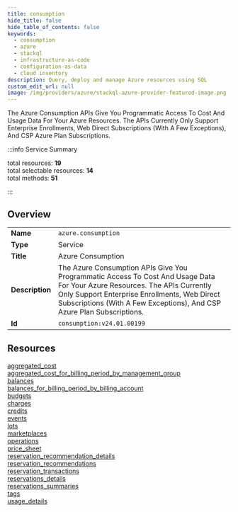 ```yaml
---
title: consumption
hide_title: false
hide_table_of_contents: false
keywords:
  - consumption
  - azure
  - stackql
  - infrastructure-as-code
  - configuration-as-data
  - cloud inventory
description: Query, deploy and manage Azure resources using SQL
custom_edit_url: null
image: /img/providers/azure/stackql-azure-provider-featured-image.png
---
```

The Azure Consumption APIs Give You Programmatic Access To Cost And Usage Data For Your Azure Resources. The APIs Currently Only Support Enterprise Enrollments, Web Direct Subscriptions (With A Few Exceptions), And CSP Azure Plan Subscriptions.  
    
:::info Service Summary

<div class="row">
<div class="providerDocColumn">
<span>total resources:&nbsp;<b>19</b></span><br />
<span>total selectable resources:&nbsp;<b>14</b></span><br />
<span>total methods:&nbsp;<b>51</b></span><br />
</div>
</div>

:::

## Overview
<table><tbody>
<tr><td><b>Name</b></td><td><code>azure.consumption</code></td></tr>
<tr><td><b>Type</b></td><td>Service</td></tr>
<tr><td><b>Title</b></td><td>Azure Consumption</td></tr>
<tr><td><b>Description</b></td><td>The Azure Consumption APIs Give You Programmatic Access To Cost And Usage Data For Your Azure Resources. The APIs Currently Only Support Enterprise Enrollments, Web Direct Subscriptions (With A Few Exceptions), And CSP Azure Plan Subscriptions.</td></tr>
<tr><td><b>Id</b></td><td><code>consumption:v24.01.00199</code></td></tr>
</tbody></table>

## Resources
<div class="row">
<div class="providerDocColumn">
<a href="/providers/azure/consumption/aggregated_cost/">aggregated_cost</a><br />
<a href="/providers/azure/consumption/aggregated_cost_for_billing_period_by_management_group/">aggregated_cost_for_billing_period_by_management_group</a><br />
<a href="/providers/azure/consumption/balances/">balances</a><br />
<a href="/providers/azure/consumption/balances_for_billing_period_by_billing_account/">balances_for_billing_period_by_billing_account</a><br />
<a href="/providers/azure/consumption/budgets/">budgets</a><br />
<a href="/providers/azure/consumption/charges/">charges</a><br />
<a href="/providers/azure/consumption/credits/">credits</a><br />
<a href="/providers/azure/consumption/events/">events</a><br />
<a href="/providers/azure/consumption/lots/">lots</a><br />
<a href="/providers/azure/consumption/marketplaces/">marketplaces</a><br />
</div>
<div class="providerDocColumn">
<a href="/providers/azure/consumption/operations/">operations</a><br />
<a href="/providers/azure/consumption/price_sheet/">price_sheet</a><br />
<a href="/providers/azure/consumption/reservation_recommendation_details/">reservation_recommendation_details</a><br />
<a href="/providers/azure/consumption/reservation_recommendations/">reservation_recommendations</a><br />
<a href="/providers/azure/consumption/reservation_transactions/">reservation_transactions</a><br />
<a href="/providers/azure/consumption/reservations_details/">reservations_details</a><br />
<a href="/providers/azure/consumption/reservations_summaries/">reservations_summaries</a><br />
<a href="/providers/azure/consumption/tags/">tags</a><br />
<a href="/providers/azure/consumption/usage_details/">usage_details</a><br />
</div>
</div>
